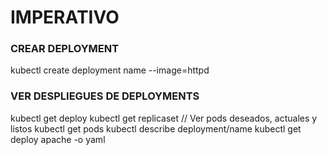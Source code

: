 # IMPERATIVO

### CREAR DEPLOYMENT
kubectl create deployment name --image=httpd

### VER DESPLIEGUES DE DEPLOYMENTS
kubectl get deploy
kubectl get replicaset // Ver pods deseados, actuales y listos
kubectl get pods
kubectl describe deployment/name
kubectl get deploy apache -o yaml
